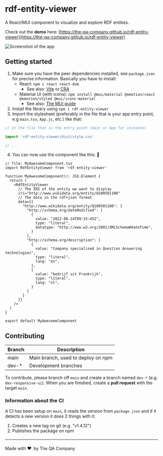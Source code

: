# rdf-entity-viewer

A React/MUI component to visualize and explore RDF entities.

Check out the **demo** here: [https://the-qa-company.github.io/rdf-entity-viewer](https://the-qa-company.github.io/rdf-entity-viewer)

![Screenshot of the app](https://raw.githubusercontent.com/the-qa-company/rdf-entity-viewer/main/res/demo-home.png)

## Getting started

1) Make sure you have the peer dependencies installed, see `package.json` for precise information. Basically you have to install:
    - React: `npm i react react-dom`
      - See also: [Vite](https://vitejs.dev/) or [CRA](https://create-react-app.dev/)
    - Material UI (with icons): `npm install @mui/material @emotion/react @emotion/styled @mui/icons-material`
      - See also: [The MUI guide](https://mui.com/material-ui/getting-started/installation/)
2) Install the library using `npm i rdf-entity-viewer`
3) Import the stylesheet (preferably in the file that is your app entry point, e.g `main.tsx`, `App.js`, etc.) like that:

```js
// In the file that is the entry point (main or App for instance)

import 'rdf-entity-viewer/dist/style.css'

// ...
```

4) You can now use the component like this: 🎉

```tsx
// file: MyAwesomeComponent.tsx
import RdfEntityViewer from 'rdf-entity-viewer'

function MyAwesomeComponent(): JSX.Element {
  return (
    <RdfEntityViewer
      // The IRI of the entity we want to display
      iri="http://www.wikidata.org/entity/Q100501108"
      // The data in the rdf+json format
      data={{
        "http://www.wikidata.org/entity/Q100501108": {
          "http://schema.org/dateModified": [
            {
              value: "2022-08-24T09:15:45Z",
              type: "literal",
              datatype: "http://www.w3.org/2001/XMLSchema#dateTime",
            }
          ],
          "http://schema.org/description": [
            {
              value: "Company specialised in Question Answering technologies",
              type: "literal",
              lang: "en",
            },
            {
              value: "bedrijf uit Frankrijk",
              type: "literal",
              lang: "nl",
            }
          ]
        }
      }}
    />
  )
}

export default MyAwesomeComponent
```


## Contributing

Branch | Description
-------|------------------------------------
main   | Main branch, used to deploy on npm
dev-*  | Development branches

To contribute, please branch off `main` and create a branch named `dev-*` (e.g. `dev-responsive-ui`). When you are finished, create a **pull request** with the target `main`.

### Information about the CI

A CI has been setup on `main`, it reads the version from `package.json` and if it detects a new version it does 2 things with it:

1) Creates a new tag on git (e.g. "v1.4.12")
2) Publishes the package on npm

<hr style="margin-top: 20px; margin-bottom: 20px">

Made with ♥&ensp;by The QA Company

